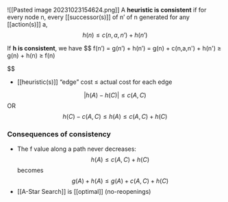 ![[Pasted image 20231023154624.png]]
A **heuristic is consistent** if for every node n, every [[successor(s)]] of n’ of n generated for any [[action(s)]] a,
$$ h(n) ≤ c(n,a,n’) + h(n’) $$

If **h is consistent**, we have
$$ f(n’) 
= g(n’) + h(n’) 
= g(n) + c(n,a,n') + h(n') ≥ g(n) + h(n) ≥ f(n)

$$

- [[heuristic(s)]] “edge” cost ≤ actual cost for each edge

$$ |h(A) - h(C)|≤c(A,C) $$
OR
$$ h(C) - c(A,C) ≤ h(A) ≤ c(A,C) + h(C) $$

### Consequences of consistency
- The f value along a path never decreases:
    $$ h(A) ≤ c(A,C) + h(C) $$becomes
    $$ g(A) + h(A) ≤ g(A) + c(A,C) + h(C) $$
- [[A-Star Search]] is [[optimal]] (no-reopenings)